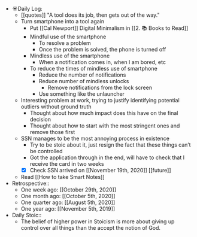 - ☀️Daily Log:
    - [[quotes]] "A tool does its job, then gets out of the way."
    - Turn smartphone into a tool again
        - Put [[Cal Newport]] Digital Minimalism in [[2. 📚 Books to Read]]
        - Mindful use of the smartphone
            - To resolve a problem
            - Once the problem is solved, the phone is turned off
        - Mindless use of the smartphone
            - When a notification comes in, when I am bored, etc
        - To reduce the times of mindless use of smartphone
            - Reduce the number of notifications
            - Reduce number of mindless unlocks
                - Remove notifications from the lock screen
            - Use something like the unlauncher
    - Interesting problem at work, trying to justify identifying potential outliers without ground truth
        - Thought about how much impact does this have on the final decision
        - Thought about how to start with the most stringent ones and remove those first
    - SSN manages to be the most annoying process in existence
        - Try to be stoic about it, just resign the fact that these things can’t be controlled
        - Got the application through in the end, will have to check that I receive the card in two weeks
        - [x] Check SSN arrived on [[November 19th, 2020]] [[future]]
    - Read [[How to take Smart Notes]]
- Retrospective::
    - One week ago: [[October 29th, 2020]]
    - One month ago: [[October 5th, 2020]]
    - One quarter ago: [[August 5th, 2020]]
    - One year ago: [[November 5th, 2019]]
- Daily Stoic::
    - The belief of higher power in Stoicism is more about giving up control over all things than the accept the notion of God.
